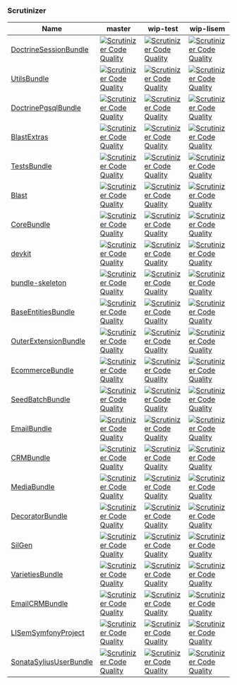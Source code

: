 ### Scrutinizer #

 | Name | master | wip-test | wip-lisem | 
 | -- | -- | -- | -- | 
 | [DoctrineSessionBundle](https://github.com/blast-project/DoctrineSessionBundle) | [![Scrutinizer Code Quality](https://scrutinizer-ci.com/g/blast-project/DoctrineSessionBundle/badges/quality-score.png?b=master)](https://scrutinizer-ci.com/g/blast-project/DoctrineSessionBundle/?branch=master) | [![Scrutinizer Code Quality](https://scrutinizer-ci.com/g/blast-project/DoctrineSessionBundle/badges/quality-score.png?b=wip-test)](https://scrutinizer-ci.com/g/blast-project/DoctrineSessionBundle/?branch=wip-test) | [![Scrutinizer Code Quality](https://scrutinizer-ci.com/g/blast-project/DoctrineSessionBundle/badges/quality-score.png?b=wip-lisem)](https://scrutinizer-ci.com/g/blast-project/DoctrineSessionBundle/?branch=wip-lisem) | 
 | [UtilsBundle](https://github.com/blast-project/UtilsBundle) | [![Scrutinizer Code Quality](https://scrutinizer-ci.com/g/blast-project/UtilsBundle/badges/quality-score.png?b=master)](https://scrutinizer-ci.com/g/blast-project/UtilsBundle/?branch=master) | [![Scrutinizer Code Quality](https://scrutinizer-ci.com/g/blast-project/UtilsBundle/badges/quality-score.png?b=wip-test)](https://scrutinizer-ci.com/g/blast-project/UtilsBundle/?branch=wip-test) | [![Scrutinizer Code Quality](https://scrutinizer-ci.com/g/blast-project/UtilsBundle/badges/quality-score.png?b=wip-lisem)](https://scrutinizer-ci.com/g/blast-project/UtilsBundle/?branch=wip-lisem) | 
 | [DoctrinePgsqlBundle](https://github.com/blast-project/DoctrinePgsqlBundle) | [![Scrutinizer Code Quality](https://scrutinizer-ci.com/g/blast-project/DoctrinePgsqlBundle/badges/quality-score.png?b=master)](https://scrutinizer-ci.com/g/blast-project/DoctrinePgsqlBundle/?branch=master) | [![Scrutinizer Code Quality](https://scrutinizer-ci.com/g/blast-project/DoctrinePgsqlBundle/badges/quality-score.png?b=wip-test)](https://scrutinizer-ci.com/g/blast-project/DoctrinePgsqlBundle/?branch=wip-test) | [![Scrutinizer Code Quality](https://scrutinizer-ci.com/g/blast-project/DoctrinePgsqlBundle/badges/quality-score.png?b=wip-lisem)](https://scrutinizer-ci.com/g/blast-project/DoctrinePgsqlBundle/?branch=wip-lisem) | 
 | [BlastExtras](https://github.com/blast-project/BlastExtras) | [![Scrutinizer Code Quality](https://scrutinizer-ci.com/g/blast-project/BlastExtras/badges/quality-score.png?b=master)](https://scrutinizer-ci.com/g/blast-project/BlastExtras/?branch=master) | [![Scrutinizer Code Quality](https://scrutinizer-ci.com/g/blast-project/BlastExtras/badges/quality-score.png?b=wip-test)](https://scrutinizer-ci.com/g/blast-project/BlastExtras/?branch=wip-test) | [![Scrutinizer Code Quality](https://scrutinizer-ci.com/g/blast-project/BlastExtras/badges/quality-score.png?b=wip-lisem)](https://scrutinizer-ci.com/g/blast-project/BlastExtras/?branch=wip-lisem) | 
 | [TestsBundle](https://github.com/blast-project/TestsBundle) | [![Scrutinizer Code Quality](https://scrutinizer-ci.com/g/blast-project/TestsBundle/badges/quality-score.png?b=master)](https://scrutinizer-ci.com/g/blast-project/TestsBundle/?branch=master) | [![Scrutinizer Code Quality](https://scrutinizer-ci.com/g/blast-project/TestsBundle/badges/quality-score.png?b=wip-test)](https://scrutinizer-ci.com/g/blast-project/TestsBundle/?branch=wip-test) | [![Scrutinizer Code Quality](https://scrutinizer-ci.com/g/blast-project/TestsBundle/badges/quality-score.png?b=wip-lisem)](https://scrutinizer-ci.com/g/blast-project/TestsBundle/?branch=wip-lisem) | 
 | [Blast](https://github.com/blast-project/Blast) | [![Scrutinizer Code Quality](https://scrutinizer-ci.com/g/blast-project/Blast/badges/quality-score.png?b=master)](https://scrutinizer-ci.com/g/blast-project/Blast/?branch=master) | [![Scrutinizer Code Quality](https://scrutinizer-ci.com/g/blast-project/Blast/badges/quality-score.png?b=wip-test)](https://scrutinizer-ci.com/g/blast-project/Blast/?branch=wip-test) | [![Scrutinizer Code Quality](https://scrutinizer-ci.com/g/blast-project/Blast/badges/quality-score.png?b=wip-lisem)](https://scrutinizer-ci.com/g/blast-project/Blast/?branch=wip-lisem) | 
 | [CoreBundle](https://github.com/blast-project/CoreBundle) | [![Scrutinizer Code Quality](https://scrutinizer-ci.com/g/blast-project/CoreBundle/badges/quality-score.png?b=master)](https://scrutinizer-ci.com/g/blast-project/CoreBundle/?branch=master) | [![Scrutinizer Code Quality](https://scrutinizer-ci.com/g/blast-project/CoreBundle/badges/quality-score.png?b=wip-test)](https://scrutinizer-ci.com/g/blast-project/CoreBundle/?branch=wip-test) | [![Scrutinizer Code Quality](https://scrutinizer-ci.com/g/blast-project/CoreBundle/badges/quality-score.png?b=wip-lisem)](https://scrutinizer-ci.com/g/blast-project/CoreBundle/?branch=wip-lisem) | 
 | [devkit](https://github.com/blast-project/devkit) | [![Scrutinizer Code Quality](https://scrutinizer-ci.com/g/blast-project/devkit/badges/quality-score.png?b=master)](https://scrutinizer-ci.com/g/blast-project/devkit/?branch=master) | [![Scrutinizer Code Quality](https://scrutinizer-ci.com/g/blast-project/devkit/badges/quality-score.png?b=wip-test)](https://scrutinizer-ci.com/g/blast-project/devkit/?branch=wip-test) | [![Scrutinizer Code Quality](https://scrutinizer-ci.com/g/blast-project/devkit/badges/quality-score.png?b=wip-lisem)](https://scrutinizer-ci.com/g/blast-project/devkit/?branch=wip-lisem) | 
 | [bundle-skeleton](https://github.com/blast-project/bundle-skeleton) | [![Scrutinizer Code Quality](https://scrutinizer-ci.com/g/blast-project/bundle-skeleton/badges/quality-score.png?b=master)](https://scrutinizer-ci.com/g/blast-project/bundle-skeleton/?branch=master) | [![Scrutinizer Code Quality](https://scrutinizer-ci.com/g/blast-project/bundle-skeleton/badges/quality-score.png?b=wip-test)](https://scrutinizer-ci.com/g/blast-project/bundle-skeleton/?branch=wip-test) | [![Scrutinizer Code Quality](https://scrutinizer-ci.com/g/blast-project/bundle-skeleton/badges/quality-score.png?b=wip-lisem)](https://scrutinizer-ci.com/g/blast-project/bundle-skeleton/?branch=wip-lisem) | 
 | [BaseEntitiesBundle](https://github.com/blast-project/BaseEntitiesBundle) | [![Scrutinizer Code Quality](https://scrutinizer-ci.com/g/blast-project/BaseEntitiesBundle/badges/quality-score.png?b=master)](https://scrutinizer-ci.com/g/blast-project/BaseEntitiesBundle/?branch=master) | [![Scrutinizer Code Quality](https://scrutinizer-ci.com/g/blast-project/BaseEntitiesBundle/badges/quality-score.png?b=wip-test)](https://scrutinizer-ci.com/g/blast-project/BaseEntitiesBundle/?branch=wip-test) | [![Scrutinizer Code Quality](https://scrutinizer-ci.com/g/blast-project/BaseEntitiesBundle/badges/quality-score.png?b=wip-lisem)](https://scrutinizer-ci.com/g/blast-project/BaseEntitiesBundle/?branch=wip-lisem) | 
 | [OuterExtensionBundle](https://github.com/blast-project/OuterExtensionBundle) | [![Scrutinizer Code Quality](https://scrutinizer-ci.com/g/blast-project/OuterExtensionBundle/badges/quality-score.png?b=master)](https://scrutinizer-ci.com/g/blast-project/OuterExtensionBundle/?branch=master) | [![Scrutinizer Code Quality](https://scrutinizer-ci.com/g/blast-project/OuterExtensionBundle/badges/quality-score.png?b=wip-test)](https://scrutinizer-ci.com/g/blast-project/OuterExtensionBundle/?branch=wip-test) | [![Scrutinizer Code Quality](https://scrutinizer-ci.com/g/blast-project/OuterExtensionBundle/badges/quality-score.png?b=wip-lisem)](https://scrutinizer-ci.com/g/blast-project/OuterExtensionBundle/?branch=wip-lisem) | 
 | [EcommerceBundle](https://github.com/libre-informatique/EcommerceBundle) | [![Scrutinizer Code Quality](https://scrutinizer-ci.com/g/libre-informatique/EcommerceBundle/badges/quality-score.png?b=master)](https://scrutinizer-ci.com/g/libre-informatique/EcommerceBundle/?branch=master) | [![Scrutinizer Code Quality](https://scrutinizer-ci.com/g/libre-informatique/EcommerceBundle/badges/quality-score.png?b=wip-test)](https://scrutinizer-ci.com/g/libre-informatique/EcommerceBundle/?branch=wip-test) | [![Scrutinizer Code Quality](https://scrutinizer-ci.com/g/libre-informatique/EcommerceBundle/badges/quality-score.png?b=wip-lisem)](https://scrutinizer-ci.com/g/libre-informatique/EcommerceBundle/?branch=wip-lisem) | 
 | [SeedBatchBundle](https://github.com/libre-informatique/SeedBatchBundle) | [![Scrutinizer Code Quality](https://scrutinizer-ci.com/g/libre-informatique/SeedBatchBundle/badges/quality-score.png?b=master)](https://scrutinizer-ci.com/g/libre-informatique/SeedBatchBundle/?branch=master) | [![Scrutinizer Code Quality](https://scrutinizer-ci.com/g/libre-informatique/SeedBatchBundle/badges/quality-score.png?b=wip-test)](https://scrutinizer-ci.com/g/libre-informatique/SeedBatchBundle/?branch=wip-test) | [![Scrutinizer Code Quality](https://scrutinizer-ci.com/g/libre-informatique/SeedBatchBundle/badges/quality-score.png?b=wip-lisem)](https://scrutinizer-ci.com/g/libre-informatique/SeedBatchBundle/?branch=wip-lisem) | 
 | [EmailBundle](https://github.com/libre-informatique/EmailBundle) | [![Scrutinizer Code Quality](https://scrutinizer-ci.com/g/libre-informatique/EmailBundle/badges/quality-score.png?b=master)](https://scrutinizer-ci.com/g/libre-informatique/EmailBundle/?branch=master) | [![Scrutinizer Code Quality](https://scrutinizer-ci.com/g/libre-informatique/EmailBundle/badges/quality-score.png?b=wip-test)](https://scrutinizer-ci.com/g/libre-informatique/EmailBundle/?branch=wip-test) | [![Scrutinizer Code Quality](https://scrutinizer-ci.com/g/libre-informatique/EmailBundle/badges/quality-score.png?b=wip-lisem)](https://scrutinizer-ci.com/g/libre-informatique/EmailBundle/?branch=wip-lisem) | 
 | [CRMBundle](https://github.com/libre-informatique/CRMBundle) | [![Scrutinizer Code Quality](https://scrutinizer-ci.com/g/libre-informatique/CRMBundle/badges/quality-score.png?b=master)](https://scrutinizer-ci.com/g/libre-informatique/CRMBundle/?branch=master) | [![Scrutinizer Code Quality](https://scrutinizer-ci.com/g/libre-informatique/CRMBundle/badges/quality-score.png?b=wip-test)](https://scrutinizer-ci.com/g/libre-informatique/CRMBundle/?branch=wip-test) | [![Scrutinizer Code Quality](https://scrutinizer-ci.com/g/libre-informatique/CRMBundle/badges/quality-score.png?b=wip-lisem)](https://scrutinizer-ci.com/g/libre-informatique/CRMBundle/?branch=wip-lisem) | 
 | [MediaBundle](https://github.com/libre-informatique/MediaBundle) | [![Scrutinizer Code Quality](https://scrutinizer-ci.com/g/libre-informatique/MediaBundle/badges/quality-score.png?b=master)](https://scrutinizer-ci.com/g/libre-informatique/MediaBundle/?branch=master) | [![Scrutinizer Code Quality](https://scrutinizer-ci.com/g/libre-informatique/MediaBundle/badges/quality-score.png?b=wip-test)](https://scrutinizer-ci.com/g/libre-informatique/MediaBundle/?branch=wip-test) | [![Scrutinizer Code Quality](https://scrutinizer-ci.com/g/libre-informatique/MediaBundle/badges/quality-score.png?b=wip-lisem)](https://scrutinizer-ci.com/g/libre-informatique/MediaBundle/?branch=wip-lisem) | 
 | [DecoratorBundle](https://github.com/libre-informatique/DecoratorBundle) | [![Scrutinizer Code Quality](https://scrutinizer-ci.com/g/libre-informatique/DecoratorBundle/badges/quality-score.png?b=master)](https://scrutinizer-ci.com/g/libre-informatique/DecoratorBundle/?branch=master) | [![Scrutinizer Code Quality](https://scrutinizer-ci.com/g/libre-informatique/DecoratorBundle/badges/quality-score.png?b=wip-test)](https://scrutinizer-ci.com/g/libre-informatique/DecoratorBundle/?branch=wip-test) | [![Scrutinizer Code Quality](https://scrutinizer-ci.com/g/libre-informatique/DecoratorBundle/badges/quality-score.png?b=wip-lisem)](https://scrutinizer-ci.com/g/libre-informatique/DecoratorBundle/?branch=wip-lisem) | 
 | [SilGen](https://github.com/libre-informatique/SilGen) | [![Scrutinizer Code Quality](https://scrutinizer-ci.com/g/libre-informatique/SilGen/badges/quality-score.png?b=master)](https://scrutinizer-ci.com/g/libre-informatique/SilGen/?branch=master) | [![Scrutinizer Code Quality](https://scrutinizer-ci.com/g/libre-informatique/SilGen/badges/quality-score.png?b=wip-test)](https://scrutinizer-ci.com/g/libre-informatique/SilGen/?branch=wip-test) | [![Scrutinizer Code Quality](https://scrutinizer-ci.com/g/libre-informatique/SilGen/badges/quality-score.png?b=wip-lisem)](https://scrutinizer-ci.com/g/libre-informatique/SilGen/?branch=wip-lisem) | 
 | [VarietiesBundle](https://github.com/libre-informatique/VarietiesBundle) | [![Scrutinizer Code Quality](https://scrutinizer-ci.com/g/libre-informatique/VarietiesBundle/badges/quality-score.png?b=master)](https://scrutinizer-ci.com/g/libre-informatique/VarietiesBundle/?branch=master) | [![Scrutinizer Code Quality](https://scrutinizer-ci.com/g/libre-informatique/VarietiesBundle/badges/quality-score.png?b=wip-test)](https://scrutinizer-ci.com/g/libre-informatique/VarietiesBundle/?branch=wip-test) | [![Scrutinizer Code Quality](https://scrutinizer-ci.com/g/libre-informatique/VarietiesBundle/badges/quality-score.png?b=wip-lisem)](https://scrutinizer-ci.com/g/libre-informatique/VarietiesBundle/?branch=wip-lisem) | 
 | [EmailCRMBundle](https://github.com/libre-informatique/EmailCRMBundle) | [![Scrutinizer Code Quality](https://scrutinizer-ci.com/g/libre-informatique/EmailCRMBundle/badges/quality-score.png?b=master)](https://scrutinizer-ci.com/g/libre-informatique/EmailCRMBundle/?branch=master) | [![Scrutinizer Code Quality](https://scrutinizer-ci.com/g/libre-informatique/EmailCRMBundle/badges/quality-score.png?b=wip-test)](https://scrutinizer-ci.com/g/libre-informatique/EmailCRMBundle/?branch=wip-test) | [![Scrutinizer Code Quality](https://scrutinizer-ci.com/g/libre-informatique/EmailCRMBundle/badges/quality-score.png?b=wip-lisem)](https://scrutinizer-ci.com/g/libre-informatique/EmailCRMBundle/?branch=wip-lisem) | 
 | [LISemSymfonyProject](https://github.com/libre-informatique/LISemSymfonyProject) | [![Scrutinizer Code Quality](https://scrutinizer-ci.com/g/libre-informatique/LISemSymfonyProject/badges/quality-score.png?b=master)](https://scrutinizer-ci.com/g/libre-informatique/LISemSymfonyProject/?branch=master) | [![Scrutinizer Code Quality](https://scrutinizer-ci.com/g/libre-informatique/LISemSymfonyProject/badges/quality-score.png?b=wip-test)](https://scrutinizer-ci.com/g/libre-informatique/LISemSymfonyProject/?branch=wip-test) | [![Scrutinizer Code Quality](https://scrutinizer-ci.com/g/libre-informatique/LISemSymfonyProject/badges/quality-score.png?b=wip-lisem)](https://scrutinizer-ci.com/g/libre-informatique/LISemSymfonyProject/?branch=wip-lisem) | 
 | [SonataSyliusUserBundle](https://github.com/libre-informatique/SonataSyliusUserBundle) | [![Scrutinizer Code Quality](https://scrutinizer-ci.com/g/libre-informatique/SonataSyliusUserBundle/badges/quality-score.png?b=master)](https://scrutinizer-ci.com/g/libre-informatique/SonataSyliusUserBundle/?branch=master) | [![Scrutinizer Code Quality](https://scrutinizer-ci.com/g/libre-informatique/SonataSyliusUserBundle/badges/quality-score.png?b=wip-test)](https://scrutinizer-ci.com/g/libre-informatique/SonataSyliusUserBundle/?branch=wip-test) | [![Scrutinizer Code Quality](https://scrutinizer-ci.com/g/libre-informatique/SonataSyliusUserBundle/badges/quality-score.png?b=wip-lisem)](https://scrutinizer-ci.com/g/libre-informatique/SonataSyliusUserBundle/?branch=wip-lisem) | 
